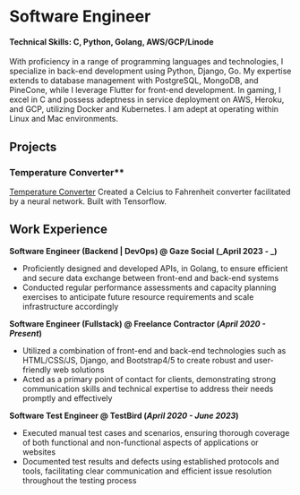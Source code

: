 # Software Engineer

#### Technical Skills: C, Python, Golang, AWS/GCP/Linode 

With proficiency in a range of programming languages and technologies, I specialize in back-end development using Python, Django, Go. My expertise extends to database management with PostgreSQL, MongoDB, and PineCone, while I leverage Flutter for front-end development. In gaming, I excel in C and possess adeptness in service deployment on AWS, Heroku, and GCP, utilizing Docker and Kubernetes. I am adept at operating within Linux and Mac environments.

## Projects
### Temperature Converter**
[Temperature Converter](https://github.com/TimothyElems/temp-converter/)
Created a Celcius to Fahrenheit converter facilitated by a neural network. Built with Tensorflow.

## Work Experience
**Software Engineer (Backend | DevOps) @ Gaze Social (_April 2023 - _)**
- Proficiently designed and developed APIs, in Golang, to ensure efficient and secure data exchange between front-end and back-end systems
- Conducted regular performance assessments and capacity planning exercises to anticipate future resource requirements and scale infrastructure accordingly

**Software Engineer (Fullstack) @ Freelance Contractor (_April 2020 - Present_)**
- Utilized a combination of front-end and back-end technologies such as HTML/CSS/JS, Django, and Bootstrap4/5 to create robust and user-friendly web solutions
- Acted as a primary point of contact for clients, demonstrating strong communication skills and technical expertise to address their needs promptly and effectively

**Software Test Engineer @ TestBird (_April 2020 - June 2023_)**
- Executed manual test cases and scenarios, ensuring thorough coverage of both functional and non-functional aspects of applications or websites
- Documented test results and defects using established protocols and tools, facilitating clear communication and efficient issue resolution throughout the testing process

<!-- Add Construction -->
<!-- Add Water King's Welding -->

<!-- ### Education -->
